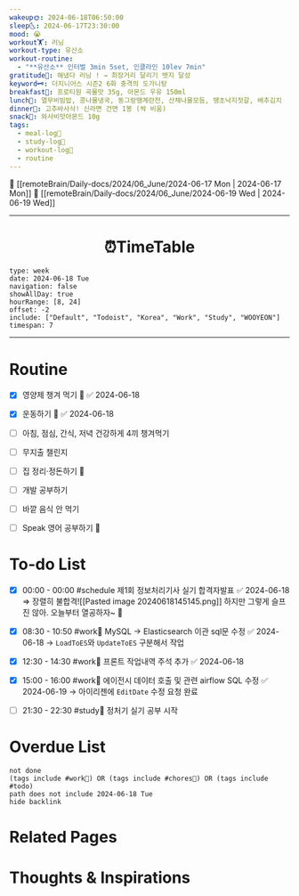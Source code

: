 ```yaml
---
wakeup🌞: 2024-06-18T06:50:00
sleep🌜: 2024-06-17T23:30:00
mood: 😭
workout🏋️: 러닝
workout-type: 유산소
workout-routine:
  - "**유산소** 인터벌 3min 5set, 인클라인 10lev 7min"
gratitude🙏: 해냈다 러닝 ! → 최장거리 달리기 뱃지 달성
keyword🗝️: 더지니어스 시즌2 6화 충격의 도가니탕
breakfast🍳: 프로티원 곡물맛 35g, 아몬드 우유 150ml
lunch🍚: 열무비빔밥, 콩나물냉국, 동그랑땡계란전, 산채나물모듬, 땡초낙지젓갈, 배추김치
dinner🥗: 고추바사삭! 신라면 건면 1봉 (싹 비움)
snack🍬: 와사비맛아몬드 10g
tags:
  - meal-log📝
  - study-log📓
  - workout-log💪
  - routine
---
```


🔺 [[remoteBrain/Daily-docs/2024/06_June/2024-06-17 Mon | 2024-06-17 Mon]]
🔻 [[remoteBrain/Daily-docs/2024/06_June/2024-06-19 Wed | 2024-06-19 Wed]]
___
<h1> <center>⏰TimeTable </center> </h1>

```gEvent
type: week
date: 2024-06-18 Tue
navigation: false
showAllDay: true
hourRange: [8, 24]
offset: -2
include: ["Default", "Todoist", "Korea", "Work", "Study", "WOOYEON"]
timespan: 7
```

--- 


# Routine 

- [x] 영양제 챙겨 먹기 🔼 ✅ 2024-06-18
- [x] 운동하기 🔼 ✅ 2024-06-18
- [ ] 아침, 점심, 간식, 저녁 건강하게 4끼 챙겨먹기
- [ ] 무지출 챌린지 
- [ ] 집 정리·정돈하기 🔼
- [ ] 개발 공부하기
- [ ] 바깥 음식 안 먹기
- [ ] Speak 영어 공부하기 🔼 


# To-do List

- [x] 00:00 - 00:00 #schedule 제1회 정보처리기사 실기 합격자발표 ✅ 2024-06-18
	⇒ 장렬히 불합격![[Pasted image 20240618145145.png]] 하지만 그렇게 슬프진 않아. 오늘부터 열공하자~ 🎉
	
- [x] 08:30 - 10:50 #work💼 MySQL → Elasticsearch 이관 sql문 수정 ✅ 2024-06-18
	→ `LoadToES`와 `UpdateToES` 구분해서 작업 
- [x] 12:30 - 14:30 #work💼 프론트 작업내역 주석 추가 ✅ 2024-06-18
- [x] 15:00 - 16:00 #work💼 에이전시 데이터 호출 및 관련 airflow SQL 수정 ✅ 2024-06-19
	→ 아이리젠에 `EditDate` 수정 요청 완료 
- [ ] 21:30 - 22:30 #study📓 정처기 실기 공부 시작 

# Overdue List
```tasks
not done
(tags include #work💼) OR (tags include #chores🧺) OR (tags include #todo)
path does not include 2024-06-18 Tue
hide backlink
```

# Related Pages



# Thoughts & Inspirations

